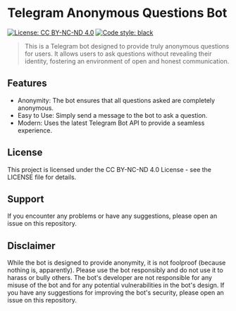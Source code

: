 # Telegram Anonymous Questions Bot
[![License: CC BY-NC-ND 4.0](https://img.shields.io/badge/License-CC_BY--NC--ND_4.0-lightgrey.svg)](https://creativecommons.org/licenses/by-nc-nd/4.0/)
[![Code style: black](https://img.shields.io/badge/code%20style-black-000000.svg)](https://github.com/psf/black)


> This is a Telegram bot designed to provide truly anonymous questions for users. It allows users to ask questions without revealing their identity, fostering an environment of open and honest communication.

## Features
- Anonymity: The bot ensures that all questions asked are completely anonymous.
- Easy to Use: Simply send a message to the bot to ask a question.
- Modern: Uses the latest Telegram Bot API to provide a seamless experience.

## License
This project is licensed under the CC BY-NC-ND 4.0 License - see the LICENSE file for details.

## Support
If you encounter any problems or have any suggestions, please open an issue on this repository.

## Disclaimer
While the bot is designed to provide anonymity, it is not foolproof (because nothing is, apparently). Please use the bot responsibly and do not use it to harass or bully others. The bot's developer are not responsible for any misuse of the bot and for any potential vulnerabilities in the bot's design. If you have any suggestions for improving the bot's security, please open an issue on this repository.
